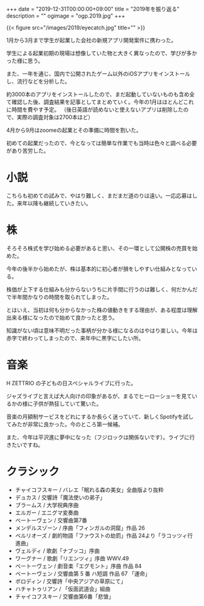 +++
date = "2019-12-31T00:00:00+09:00"
title = "2019年を振り返る"
description = ""
ogimage = "ogp.2019.jpg"
+++

{{< figure src="/images/2019/eyecatch.jpg" title="" >}}

1月から3月まで学生が起業した会社の新規アプリ開発案件に携わった。

学生による起業初期の現場は想像していた物と大きく異なったので、学びが多かった様に思う。

また、一年を通じ、国内で公開されたゲーム以外のiOSアプリをインストールし、流行などを分析した。

約3000本のアプリをインストールしたので、まだ起動していないものも含め全て確認した後、調査結果を記事としてまとめていく。今年の1月はほとんどこれに時間を費やす予定。
（後日英語が読めないと使えないアプリは削除したので、実際の調査対象は2700本ほど）

4月から9月はzoomeの起業とその準備に時間を割いた。

初めての起業だったので、今となっては簡単な作業でも当時は色々と調べる必要があり苦労した。

# 小説
こちらも初めての試みで、やはり難しく、まだまだ道のりは遠い。一応応募はした。来年以降も継続していきたい。

# 株
そろそろ株式を学び始める必要があると思い、その一環として公開株の売買を始めた。

今年の後半から始めたが、株は基本的に初心者が損をしやすい仕組みとなっている。

株価が上下する仕組みも分からないうちに片手間に行うのは難しく、何だかんだで半年間かなりの時間を取られてしまった。

とはいえ、当初は何も分からなかった株の値動きをする理由が、ある程度は理解出来る様になったので始めて良かったと思う。

知識がない頃は意味不明だった事柄が分かる様になるのはやはり楽しい。今年は赤字で終わってしまったので、来年中に黒字にしたい所。

# 音楽
H ZETTRIO の子どもの日スペシャルライブに行った。

ジャズライブと言えば大人向けの印象があるが、まるでヒーローショーを見ているかの様に子供が熱狂していて驚いた。

音楽の月額制サービスをどれにするか長らく迷っていて、新しくSpotifyを試してみたが非常に良かった。今のところ第一候補。

また、今年は平沢進に夢中になった（フジロックは関係ないです）。ライブに行きたいですね。

# クラシック
* チャイコフスキー / バレエ「眠れる森の美女」全曲版より抜粋
* デュカス / 交響詩「魔法使いの弟子」
* ブラームス / 大学祝典序曲
* エルガー / エニグマ変奏曲
* ベートーヴェン / 交響曲第7番
* メンデルスゾーン / 序曲「フィンガルの洞窟」作品 26
* ベルリオーズ / 劇的物語「ファウストの劫罰」作品 24より「ラコッツィ行進曲」
* ヴェルディ / 歌劇「ナブッコ」序曲
* ワーグナー / 歌劇「リエンツィ」序曲 WWV.49
* ベートーヴェン / 劇音楽「エグモント」序曲 作品 84
* ベートーヴェン / 交響曲第 5 番 ハ短調 作品 67 「運命」
* ボロディン / 交響詩「中央アジアの草原にて」
* ハチャトゥリアン / 「仮面武道会」組曲
* チャイコフスキー / 交響曲第6番「悲愴」
